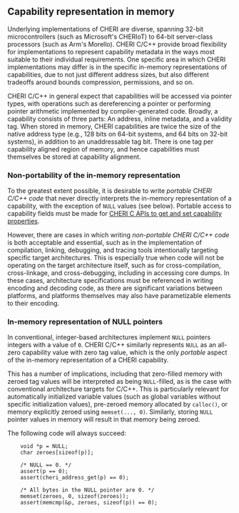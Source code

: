 ## Capability representation in memory

Underlying implementations of CHERI are diverse, spanning 32-bit
microcontrollers (such as Microsoft's CHERIoT) to 64-bit server-class
processors (such as Arm's Morello).
CHERI C/C++ provide broad flexibility for implementations to represent
capability metadata in the ways most suitable to their individual
requirements.
One specific area in which CHERI implementations may differ is in the specific
in-memory representations of capabilities, due to not just different address
sizes, but also different tradeoffs around bounds compression, permissions,
and so on.

CHERI C/C++ in general expect that capabilities will be accessed via pointer
types, with operations such as dereferencing a pointer or performing pointer
arithmetic implemented by compiler-generated code.
Broadly, a capability consists of three parts: An address, inline metadata,
and a validity tag.
When stored in memory, CHERI capabilities are twice the size of the native
address type (e.g., 128 bits on 64-bit systems, and 64 bits on 32-bit
systems), in addition to an unaddressable tag bit.
There is one tag per capability aligned region of memory, and hence
capabilities must themselves be stored at capability alignment.

### Non-portability of the in-memory representation

To the greatest extent possible, it is desirable to write *portable CHERI
C/C++ code* that never directly interprets the in-memory representation of a
capability, with the exception of `NULL` values (see below).
Portable access to capability fields must be made for [CHERI C APIs to get and
set capability properties](../apis/retrieving-capability-properties.md).

However, there are cases in which writing *non-portable CHERI C/C++ code* is
both acceptable and essential, such as in the implementation of compilation,
linking, debugging, and tracing tools intentionally targeting specific target
architectures.
This is especially true when code will not be operating on the target
architecture itself, such as for cross-compilation, cross-linkage, and
cross-debugging, including in accessing core dumps.
In these cases, architecture specifications must be referenced in writing
encoding and decoding code, as there are significant variations between
platforms, and platforms themselves may also have parametizable elements to
their encoding.

### In-memory representation of NULL pointers

In conventional, integer-based architectures implement `NULL` pointers
integers with a value of `0`.
CHERI C/C++ similarly represents `NULL` as an all-zero capability value with
zero tag value, which is the only *portable* aspect of the in-memory
representation of a CHERI capability.

This has a number of implications, including that zero-filled memory with
zeroed tag values will be interpreted as being `NULL`-filled, as is the case
with conventional architecture targets for C/C++.
This is particularly relevant for automatically initialized variable values
(such as global variables without specific initialization values), pre-zeroed
memory allocated by `calloc()`, or memory explicitly zeroed using
`memset(..., 0)`.
Similarly, storing `NULL` pointer values in memory will result in that memory
being zeroed.

The following code will always succeed:
```
	void *p = NULL;
	char zeroes[sizeof(p)];

	/* NULL == 0. */
	assert(p == 0);
	assert(cheri_address_get(p) == 0);

	/* All bytes in the NULL pointer are 0. */
	memset(zeroes, 0, sizeof(zeroes));
	assert(memcmp(&p, zeroes, sizeof(p)) == 0);
```
